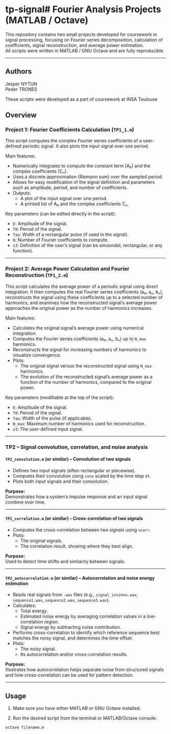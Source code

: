 # tp-signal# Fourier Analysis Projects (MATLAB / Octave)

This repository contains two small projects developed for coursework in signal processing, focusing on Fourier series decomposition, calculation of coefficients, signal reconstruction, and average power estimation.  
All scripts were written in MATLAB / GNU Octave and are fully reproducible.

---
## Authors
Jesper NYTUN <br>
Peder TRONES

These scripts were developed as a part of coursework at INSA Toulouse
## Overview

### Project 1: Fourier Coefficients Calculation (`TP1_1.m`)

This script computes the complex Fourier series coefficients of a user-defined periodic signal. It also plots the input signal over one period.

Main features:
- Numerically integrates to compute the constant term (A₀) and the complex coefficients (Cₙ).
- Uses a discrete approximation (Riemann sum) over the sampled period.
- Allows for easy modification of the signal definition and parameters such as amplitude, period, and number of coefficients.
- Outputs:
  - A plot of the input signal over one period.
  - A printed list of A₀ and the complex coefficients Cₙ.

Key parameters (can be edited directly in the script):
- `E`: Amplitude of the signal.
- `T0`: Period of the signal.
- `Tau`: Width of a rectangular pulse (if used in the signal).
- `N`: Number of Fourier coefficients to compute.
- `s3`: Definition of the user’s signal (can be sinusoidal, rectangular, or any function).

---

### Project 2: Average Power Calculation and Fourier Reconstruction (`TP1_2.m`)

This script calculates the average power of a periodic signal using direct integration. It then computes the real Fourier series coefficients (a₀, aₙ, bₙ), reconstructs the signal using these coefficients up to a selected number of harmonics, and examines how the reconstructed signal’s average power approaches the original power as the number of harmonics increases.

Main features:
- Calculates the original signal’s average power using numerical integration.
- Computes the Fourier series coefficients (a₀, aₙ, bₙ) up to `N_max` harmonics.
- Reconstructs the signal for increasing numbers of harmonics to visualize convergence.
- Plots:
  - The original signal versus the reconstructed signal using `N_max` harmonics.
  - The evolution of the reconstructed signal’s average power as a function of the number of harmonics, compared to the original power.

Key parameters (modifiable at the top of the script):
- `E`: Amplitude of the signal.
- `T0`: Period of the signal.
- `Tau`: Width of the pulse (if applicable).
- `N_max`: Maximum number of harmonics used for reconstruction.
- `s3`: The user-defined input signal.

---


### TP2 – Signal convolution, correlation, and noise analysis

#### `TP2_convolution.m` (or similar) – Convolution of two signals
- Defines two input signals (often rectangular or piecewise).
- Computes their convolution using `conv` scaled by the time step `dt`.
- Plots both input signals and their convolution.

**Purpose:**  
Demonstrates how a system’s impulse response and an input signal combine over time.

---

#### `TP2_correlation.m` (or similar) – Cross-correlation of two signals
- Computes the cross-correlation between two signals using `xcorr`.
- Plots:
  - The original signals.
  - The correlation result, showing where they best align.

**Purpose:**  
Used to detect time shifts and similarity between signals.

---

#### `TP2_autocorrelation.m` (or similar) – Autocorrelation and noise energy estimation
- Reads real signals from `.wav` files (e.g., `signal_inconnu.wav`, `sequence1.wav`, `sequence2.wav`, `sequence3.wav`).
- Calculates:
  - Total energy.
  - Estimated noise energy by averaging correlation values in a low-correlation region.
  - Signal energy by subtracting noise contribution.
- Performs cross-correlation to identify which reference sequence best matches the noisy signal, and determines the time offset.
- Plots:
  - The noisy signal.
  - Its autocorrelation and/or cross-correlation results.

**Purpose:**  
Illustrates how autocorrelation helps separate noise from structured signals and how cross-correlation can be used for pattern detection.

---

## Usage

1. Make sure you have either MATLAB or GNU Octave installed.

2. Run the desired script from the terminal or MATLAB/Octave console:

```bash
octave filename.m
```

